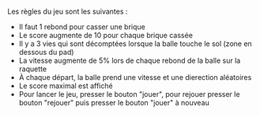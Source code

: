Les règles du jeu sont les suivantes :
- Il faut 1 rebond pour casser une brique
- Le score augmente de 10 pour chaque brique cassée
- Il y a 3 vies qui sont décomptées lorsque la balle touche le sol (zone en dessous du pad)
- La vitesse augmente de 5% lors de chaque rebond de la balle sur la raquette
- À chaque départ, la balle prend une vitesse et une dierection aléatoires
- Le score maximal est affiché 
- Pour lancer le jeu, presser le bouton "jouer", pour rejouer presser le bouton "rejouer" puis presser le bouton "jouer" à nouveau
